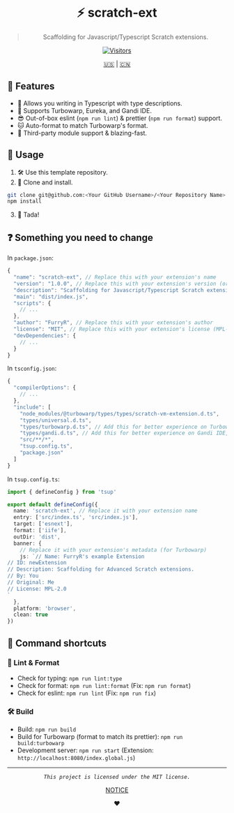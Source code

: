<div align="center">

# ⚡ scratch-ext

> Scaffolding for Javascript/Typescript Scratch extensions.

[![Visitors](https://hits.dwyl.com/FurryR/scratch-ext.svg?style=flat-square)](http://github.com/FurryR/scratch-ext)

[🇺🇸](./README.md) | [🇨🇳](./README_zh-CN.md)

</div>

## 👾 Features

- 📄 Allows you writing in Typescript with type descriptions.
- 🩷 Supports Turbowarp, Eureka, and Gandi IDE.
- 😎 Out-of-box eslint (`npm run lint`) & prettier (`npm run format`) support.
- 🐱 Auto-format to match Turbowarp's format.
- 💫 Third-party module support & blazing-fast.

## 🧪 Usage

1. 🛠️ Use this template repository.
2. 🔽 Clone and install.

```bash
git clone git@github.com:<Your GitHub Username>/<Your Repository Name>.git <Extension Directory> && cd <Extension Directory>
npm install
```

3. 🎉 Tada!

## ❓ Something you need to change

In `package.json`:

```javascript
{
  "name": "scratch-ext", // Replace this with your extension's name
  "version": "1.0.0", // Replace this with your extension's version (or use `npm version major|minor|patch` to change)
  "description": "Scaffolding for Javascript/Typescript Scratch extensions", // Replace this with your extension's description
  "main": "dist/index.js",
  "scripts": {
    // ...
  },
  "author": "FurryR", // Replace this with your extension's author
  "license": "MIT", // Replace this with your extension's license (MPL-2.0 is recommended)
  "devDependencies": {
    // ...
  }
}
```

In `tsconfig.json`:

```javascript
{
  "compilerOptions": {
    // ...
  },
  "include": [
    "node_modules/@turbowarp/types/types/scratch-vm-extension.d.ts",
    "types/universal.d.ts",
    "types/turbowarp.d.ts", // Add this for better experience on Turbowarp, plz remove it if you only want to write Gandi-only extensions
    "types/gandi.d.ts", // Add this for better experience on Gandi IDE, plz remove it if you want to write Turbowarp-only extensions
    "src/**/*",
    "tsup.config.ts",
    "package.json"
  ]
}
```

In `tsup.config.ts`:

```typescript
import { defineConfig } from 'tsup'

export default defineConfig({
  name: 'scratch-ext', // Replace it with your extension name
  entry: ['src/index.ts', 'src/index.js'],
  target: ['esnext'],
  format: ['iife'],
  outDir: 'dist',
  banner: {
    // Replace it with your extension's metadata (for Turbowarp)
    js: `// Name: FurryR's example Extension
// ID: newExtension
// Description: Scaffolding for Advanced Scratch extensions.
// By: You
// Original: Me
// License: MPL-2.0
`
  },
  platform: 'browser',
  clean: true
})
```

## 🐺 Command shortcuts

### 🤖 Lint & Format

- Check for typing: `npm run lint:type`
- Check for format: `npm run lint:format` (Fix: `npm run format`)
- Check for eslint: `npm run lint` (Fix: `npm run fix`)

### 🛠️ Build

- Build: `npm run build`
- Build for Turbowarp (format to match its prettier): `npm run build:turbowarp`
- Development server: `npm run start` (Extension: `http://localhost:8080/index.global.js`)

---

<div align="center">

_`This project is licensed under the MIT license.`_

[NOTICE](./NOTICE.md)

❤️

</div>
